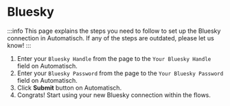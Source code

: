 # Bluesky

:::info
This page explains the steps you need to follow to set up the Bluesky connection in Automatisch. If any of the steps are outdated, please let us know!
:::

1. Enter your `Bluesky Handle` from the page to the `Your Bluesky Handle` field on Automatisch.
2. Enter your `Bluesky Password` from the page to the `Your Bluesky Password` field on Automatisch.
3. Click **Submit** button on Automatisch.
4. Congrats! Start using your new Bluesky connection within the flows.
